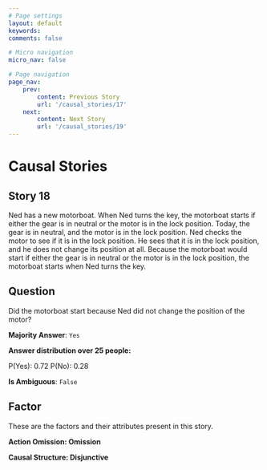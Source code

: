 ```yaml
---
# Page settings
layout: default
keywords:
comments: false

# Micro navigation
micro_nav: false

# Page navigation
page_nav:
    prev:
        content: Previous Story
        url: '/causal_stories/17'
    next:
        content: Next Story
        url: '/causal_stories/19'
---
```

# Causal Stories

## Story 18

<div class='text-hightlight'>
Ned has a new motorboat. When Ned turns the key, the motorboat starts if either the gear is in neutral or the motor is in the lock position. Today, the gear is in neutral, and the motor is in the lock position. Ned checks the motor to see if it is in the lock position. He sees that it is in the lock position, and he does not change its position at all. Because the motorboat would start if either the gear is in neutral or the motor is in the lock position, the motorboat starts when Ned turns the key.
</div>

## Question

<p>
<div class='text-hightlight'>Did the motorboat start because Ned did not change the position of the motor?</div>
</p>

**Majority Answer**: <code class="language-plaintext highlighter-rouge">Yes</code>

**Answer distribution over 25 people:**

<div class="container">
<div class="row">
<div class="col-md-7">
    <div class="slider-container">
        <div class="slider">
            <div class="slider-value" id="sliderValue"></div>
        </div>
        <div class="slider-labels">
            <span id="yesLabel">P(Yes): 0.72</span>
            <span id="noLabel">P(No): 0.28</span>
        </div>
    </div>
</div>
</div>
</div>

**Is Ambiguous**:  <code class="language-plaintext highlighter-rouge">False</code> <!-- False -->

## Factor

These are the factors and their attributes present in this story.


<div class="callout callout--info">
    <p><strong>Action Omission: Omission</strong></p>
</div>

<div class="callout callout--info">
    <p><strong>Causal Structure: Disjunctive</strong></p>
</div>
